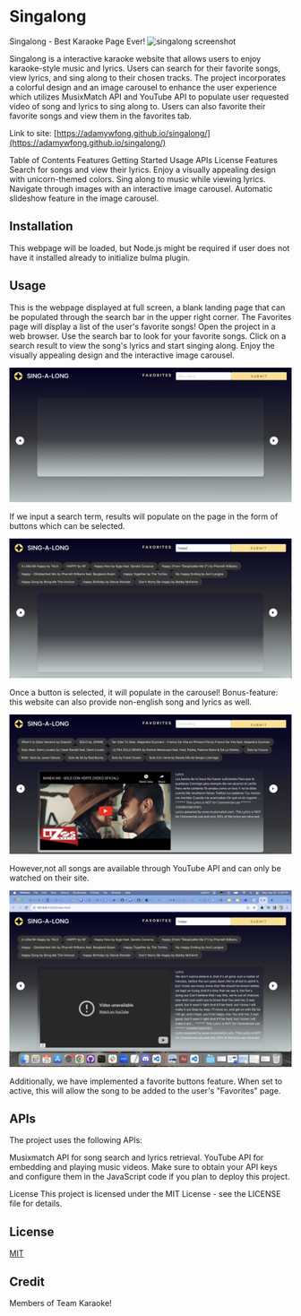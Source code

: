 # Singalong
Singalong - Best Karaoke Page Ever!
![singalong screenshot](image.png)

Singalong is a interactive karaoke website that allows users to enjoy karaoke-style music and lyrics. Users can search for their favorite songs, view lyrics, and sing along to their chosen tracks. The project incorporates a colorful design and an image carousel to enhance the user experience which utilizes MusixMatch API and YouTube API to populate user requested video of song and lyrics to sing along to. Users can also favorite their favorite songs and view them in the favorites tab.

Link to site: [https://adamywfong.github.io/singalong/](https://adamywfong.github.io/singalong/)

Table of Contents
Features
Getting Started
Usage
APIs
License
Features
Search for songs and view their lyrics.
Enjoy a visually appealing design with unicorn-themed colors.
Sing along to music while viewing lyrics.
Navigate through images with an interactive image carousel.
Automatic slideshow feature in the image carousel.


## Installation

This webpage will be loaded, but Node.js might be required if user does not have it installed already to initialize bulma plugin.


## Usage
This is the webpage displayed at full screen, a blank landing page that can be populated through the search bar in the upper right corner.
The Favorites page will display a list of the user's favorite songs!
Open the project in a web browser.
Use the search bar to look for your favorite songs.
Click on a search result to view the song's lyrics and start singing along.
Enjoy the visually appealing design and the interactive image carousel.  

![Screenshot of page on load](./assets/images/Screenshot1.png)

If we input a search term, results will populate on the page in the form of buttons which can be selected.

![Screenshot of page after search](./assets/images/Screenshot2.png)

Once a button is selected, it will populate in the carousel! Bonus-feature: this website can also provide non-english song and lyrics as well.
    
![Screenshot of page with video loaded](./assets/images/Screenshot3.png)

However,not all songs are available through YouTube API and can only be watched on their site. 

![Screenshot of page with video unavailable](./assets/images/Screenshot4.png)

Additionally, we have implemented a favorite buttons feature. When set to active, this will allow the song to be added to the user's "Favorites" page. 


## APIs

The project uses the following APIs:

Musixmatch API for song search and lyrics retrieval.
YouTube API for embedding and playing music videos.
Make sure to obtain your API keys and configure them in the JavaScript code if you plan to deploy this project.


License
This project is licensed under the MIT License - see the LICENSE file for details.



## License

[MIT](https://choosealicense.com/licenses/mit/)

## Credit
Members of Team Karaoke!
